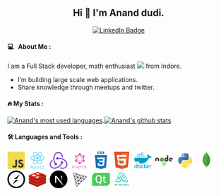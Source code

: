 <div id="header" align="center">
  <h2> Hi 👋 I'm Anand dudi.</h2>
  <div id="badges">
    <a href="https://www.linkedin.com/in/anand-dudi/">
      <img src="https://img.shields.io/badge/LinkedIn-blue?style=for-the-badge&logo=linkedin&logoColor=white" alt="LinkedIn Badge"/>
    </a>
  </div>
</div>

#### 💻 &nbsp; About Me :
I am a Full Stack developer, math enthusiast <img src="https://media.giphy.com/media/WUlplcMpOCEmTGBtBW/giphy.gif" width="30"> from Indore.
- I’m building large scale web applications.
- Share knowledge through meetups and twitter.

#### :fire: My Stats :
<!--- [![GitHub Streak](http://github-readme-streak-stats.herokuapp.com?user=Ananddudi&theme=dark&background=000000)](https://git.io/streak-stats) 
 
[![Top Langs](https://github-readme-stats.vercel.app/api/top-langs/?username=Ananddudi&layout=compact&theme=light)](https://github.com/Ananddudi/github-readme-stats) -->

<a href="https://github.com/Ananddudi">
  <img align="center" src="https://github-readme-stats.vercel.app/api/top-langs/?username=Ananddudi&theme=light&count_private=true&layout=compact" width="205" alt="Anand's most used languages" />
</a>
<a href="https://github.com/Ananddudi">
 <img align="center" src="https://github-readme-stats.vercel.app/api?username=Ananddudi&show_icons=true&theme=light&line_height=27&include_all_commits=true&count_private=true&hide=issues,prs,contribs" width="350" alt="Anand's github stats"/>
</a>

#### :hammer_and_wrench: Languages and Tools :
<div>
  <img src="https://github.com/devicons/devicon/blob/master/icons/javascript/javascript-original.svg" title="JavaScript" alt="JavaScript" width="40" height="40"/>&nbsp;
  <img src="https://github.com/devicons/devicon/blob/master/icons/react/react-original-wordmark.svg" title="React" alt="React" width="40" height="40"/>&nbsp;
  <img src="https://github.com/devicons/devicon/blob/master/icons/redux/redux-original.svg" title="Redux" alt="Redux " width="40" height="40"/>&nbsp;
  <img src="https://github.com/devicons/devicon/blob/master/icons/graphql/graphql-plain-wordmark.svg" title="GraphQL" alt="GraphQL" width="40" height="40"/>&nbsp;
  <img src="https://github.com/devicons/devicon/blob/master/icons/css3/css3-plain-wordmark.svg"  title="CSS3" alt="CSS" width="40" height="40"/>&nbsp;
  <img src="https://github.com/devicons/devicon/blob/master/icons/html5/html5-original.svg" title="HTML5" alt="HTML" width="40" height="40"/>&nbsp;
  <img src="https://github.com/devicons/devicon/blob/master/icons/docker/docker-plain-wordmark.svg" title="Docker" alt="Docker" width="40" height="40"/>&nbsp;
  <img src="https://github.com/devicons/devicon/blob/master/icons/nodejs/nodejs-original-wordmark.svg" title="NodeJS" alt="NodeJS" width="40" height="40"/>&nbsp;
  <img src="https://github.com/devicons/devicon/blob/master/icons/python/python-original.svg" title="Python" alt="Python" width="40" height="40"/>&nbsp;
  <img src="https://github.com/devicons/devicon/blob/master/icons/mongodb/mongodb-original.svg" title="MongoDB" alt="Mongo" width="40" height="40"/>&nbsp;
  <img src="https://github.com/devicons/devicon/blob/master/icons/socketio/socketio-original.svg" title="Socket.io" alt="Socket" width="40" height="40"/>&nbsp;  
  <img src="https://github.com/devicons/devicon/blob/master/icons/redis/redis-original.svg" title="Redis" alt="Redis" width="40" height="40"/>&nbsp;
  <img src="https://github.com/devicons/devicon/blob/master/icons/nextjs/nextjs-original.svg" title="Next.js" alt="Next.js" width="40" height="40"/>&nbsp;
  <img src="https://github.com/devicons/devicon/blob/master/icons/threejs/threejs-original.svg" title="Three.js" alt="Three.js" width="40" height="40"/>&nbsp;
  <img src="https://github.com/devicons/devicon/blob/master/icons/qt/qt-original.svg" title="QT" alt="qt" width="40" height="40"/>&nbsp;
  <img src="https://github.com/devicons/devicon/blob/master/icons/thealgorithms/thealgorithms-plain-wordmark.svg" title="Data Structure & Algorithms" alt="DSA" width="40" height="40"/>&nbsp;
</div>



